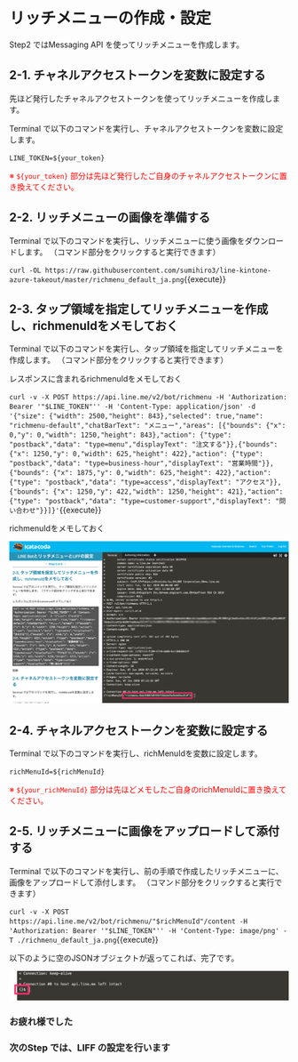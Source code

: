 # リッチメニューの作成・設定

Step2 ではMessaging API を使ってリッチメニューを作成します。

## 2-1. チャネルアクセストークンを変数に設定する

先ほど発行したチャネルアクセストークンを使ってリッチメニューを作成します。

Terminal で以下のコマンドを実行し、チャネルアクセストークンを変数に設定します。

`LINE_TOKEN=${your_token}`

<font color="red">※ `${your_token}` 部分は先ほど発行したご自身のチャネルアクセストークンに置き換えてください。</font><br>

## 2-2. リッチメニューの画像を準備する

Terminal で以下のコマンドを実行し、リッチメニューに使う画像をダウンロードします。
（コマンド部分をクリックすると実行できます）

`curl -OL https://raw.githubusercontent.com/sumihiro3/line-kintone-azure-takeout/master/richmenu_default_ja.png`{{execute}}

## 2-3. タップ領域を指定してリッチメニューを作成し、richmenuIdをメモしておく

Terminal で以下のコマンドを実行し、タップ領域を指定してリッチメニューを作成します。
（コマンド部分をクリックすると実行できます）

レスポンスに含まれるrichmenuIdをメモしておく

`curl -v -X POST https://api.line.me/v2/bot/richmenu -H 'Authorization: Bearer '"$LINE_TOKEN"'' -H 'Content-Type: application/json' -d '{"size": {"width": 2500,"height": 843},"selected": true,"name": "richmenu-default","chatBarText": "メニュー","areas": [{"bounds": {"x": 0,"y": 0,"width": 1250,"height": 843},"action": {"type": "postback","data": "type=menu","displayText": "注文する"}},{"bounds": {"x": 1250,"y": 0,"width": 625,"height": 422},"action": {"type": "postback","data": "type=business-hour","displayText": "営業時間"}},{"bounds": {"x": 1875,"y": 0,"width": 625,"height": 422},"action": {"type": "postback","data": "type=access","displayText": "アクセス"}},{"bounds": {"x": 1250,"y": 422,"width": 1250,"height": 421},"action": {"type": "postback","data": "type=customer-support","displayText": "問い合わせ"}}]}'`{{execute}}

richmenuIdをメモしておく

![response](https://raw.githubusercontent.com/torisankanasan/katacoda-scenarios/master/SetupAzureAI/images/LINE_BotとリッチメニューとLIFFの設定___torisankanasan___Katacoda.png)

## 2-4. チャネルアクセストークンを変数に設定する

Terminal で以下のコマンドを実行し、richMenuIdを変数に設定します。

`richMenuId=${richMenuId}`

<font color="red">※ `${your_richMenuId}` 部分は先ほどメモしたご自身のrichMenuIdに置き換えてください。</font><br>

## 2-5. リッチメニューに画像をアップロードして添付する

Terminal で以下のコマンドを実行し、前の手順で作成したリッチメニューに、画像をアップロードして添付します。
（コマンド部分をクリックすると実行できます）

`curl -v -X POST https://api.line.me/v2/bot/richmenu/"$richMenuId"/content -H 'Authorization: Bearer '"$LINE_TOKEN"'' -H 'Content-Type: image/png' -T ./richmenu_default_ja.png`{{execute}}

以下のように空のJSONオブジェクトが返ってこれば、完了です。

![response](https://raw.githubusercontent.com/torisankanasan/katacoda-scenarios/master/SetupAzureAI/images/response.png)

### お疲れ様でした
### 次のStep では、LIFF の設定を行います